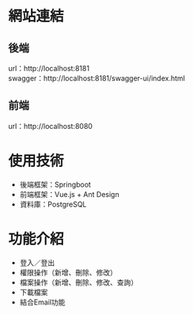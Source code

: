 # 網站連結  
## 後端  
url：http://localhost:8181  
swagger：http://localhost:8181/swagger-ui/index.html  
## 前端  
url：http://localhost:8080

# 使用技術
* 後端框架：Springboot
* 前端框架：Vue.js + Ant Design
* 資料庫：PostgreSQL

# 功能介紹
* 登入／登出
* 權限操作（新增、刪除、修改）
* 檔案操作（新增、刪除、修改、查詢）
* 下載檔案
* 結合Email功能
